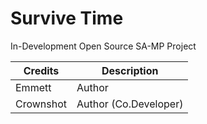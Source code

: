 # Survive Time

In-Development Open Source SA-MP Project

| Credits | Description |
| --- | --- |
| Emmett | Author |
| Crownshot | Author (Co.Developer) |
